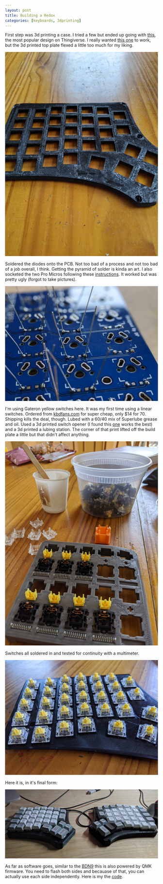 ```yaml
---
layout: post
title: Building a Redox
categories: [keyboards, 3dprinting]
---
```


First step was 3d printing a case.  I tried a few but ended up going with [this](https://www.thingiverse.com/thing:2886662), the most popular design on Thingiverse.  I really wanted [this one](https://www.thingiverse.com/thing:3825752) to work, but the 3d printed top plate flexed a little too much for my liking.

![](/images/redox-case.jpg)

Soldered the diodes onto the PCB.  Not too bad of a process and not too bad of a job overall, I think. Getting the pyramid of solder is kinda an art.  I also socketed the two Pro Micros following these [instructions](https://docs.cannonkeys.com/sockets/).  It worked but was pretty ugly (forgot to take pictures).

![](/images/redox-soldering.jpg)

I'm using Gateron yellow switches here.  It was my first time using a linear switches.  Ordered from [kbdfans.com](https://kbdfans.com) for super cheap, only $14 for 70.  Shipping kills the deal, though.  Lubed with a 60/40 mix of Superlube grease and oil.  Used a 3d printed switch opener (I found this [one](https://www.thingiverse.com/thing:2775085) works the best) and a 3d printed a lubing station.  The corner of that print lifted off the build plate a little but that didn't affect anything.

![](/images/redox-lubing.jpg)

Switches all soldered in and tested for continuity with a multimeter.

![](/images/redox-switches.jpg)

Here it is, in it's final form:

![](/images/redox-final.jpg)

As far as software goes, similar to the [BDN9](/building-the-bdn9) this is also powered by QMK firmware. You need to flash both sides and becauase of that, you can actually use each side independently. Here is my the [code](https://github.com/ThomasChung/qmk_firmware/tree/master/keyboards/redox/keymaps/thomas).
